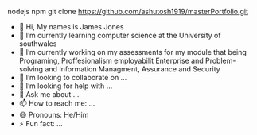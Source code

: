 nodejs
npm
 git clone https://github.com/ashutosh1919/masterPortfolio.git
- 👋 Hi, My names is James Jones 
- 🌱 I’m currently learning  computer science at the University of southwales
-  🔭 I’m currently working on my assessments for my module that being Programing, Proffesionalism employabilit Enterprise and Problem-solving and Information Managment, Assurance and Security 
- 👯 I’m looking to collaborate on ...
- 🤔 I’m looking for help with ...
- 💬 Ask me about ...
- 📫 How to reach me: ...
- 😄 Pronouns: He/Him
- ⚡ Fun fact: ...

